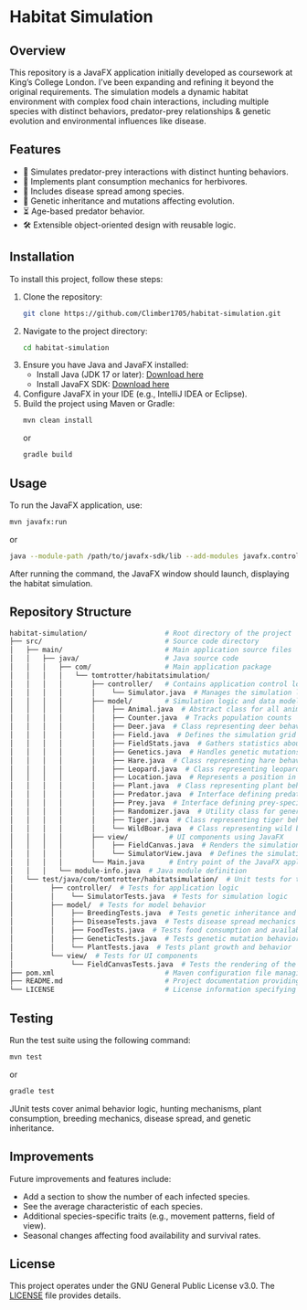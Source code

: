 # Habitat Simulation

## Overview
This repository is a JavaFX application initially developed as coursework at King’s College London. I’ve been expanding and refining it beyond the original requirements. The simulation models a dynamic habitat environment with complex food chain interactions, including multiple species with distinct behaviors, predator-prey relationships & genetic evolution and environmental influences like disease.

## Features
- 🦊 Simulates predator-prey interactions with distinct hunting behaviors.
- 🌿 Implements plant consumption mechanics for herbivores.
- 🦠 Includes disease spread among species.
- 🧬 Genetic inheritance and mutations affecting evolution.
- ⏳ Age-based predator behavior.
- 🛠️ Extensible object-oriented design with reusable logic.

## Installation
To install this project, follow these steps:
1. Clone the repository:
   ```sh
   git clone https://github.com/Climber1705/habitat-simulation.git
   ```
2. Navigate to the project directory:
   ```sh
   cd habitat-simulation
   ```
3. Ensure you have Java and JavaFX installed:
   - Install Java (JDK 17 or later): [Download here](https://jdk.java.net/)
   - Install JavaFX SDK: [Download here](https://gluonhq.com/products/javafx/)
4. Configure JavaFX in your IDE (e.g., IntelliJ IDEA or Eclipse).
5. Build the project using Maven or Gradle:
   ```sh
   mvn clean install
   ```
   or
   ```sh
   gradle build
   ```

## Usage
To run the JavaFX application, use:
```sh
mvn javafx:run
```
or
```sh
java --module-path /path/to/javafx-sdk/lib --add-modules javafx.controls,javafx.fxml -jar target/your-app.jar
```
After running the command, the JavaFX window should launch, displaying the habitat simulation.

## Repository Structure
``` graphql
habitat-simulation/                   # Root directory of the project
├── src/                              # Source code directory
│   ├── main/                         # Main application source files
│   │   ├── java/                     # Java source code
│   │   │   ├── com/                  # Main application package
│   │   │   │   └── tomtrotter/habitatsimulation/
│   │   │   │       ├── controller/   # Contains application control logic
│   │   │   │       │    └── Simulator.java  # Manages the simulation loop and logic
│   │   │   │       ├── model/        # Simulation logic and data models
│   │   │   │       │    ├── Animal.java  # Abstract class for all animals
│   │   │   │       │    ├── Counter.java  # Tracks population counts
│   │   │   │       │    ├── Deer.java  # Class representing deer behavior
│   │   │   │       │    ├── Field.java  # Defines the simulation grid
│   │   │   │       │    ├── FieldStats.java  # Gathers statistics about the field
│   │   │   │       │    ├── Genetics.java  # Handles genetic mutations and inheritance
│   │   │   │       │    ├── Hare.java  # Class representing hare behavior
│   │   │   │       │    ├── Leopard.java  # Class representing leopard behavior
│   │   │   │       │    ├── Location.java  # Represents a position in the simulation grid
│   │   │   │       │    ├── Plant.java  # Class representing plant behavior
│   │   │   │       │    ├── Predator.java  # Interface defining predator-specific behavior
│   │   │   │       │    ├── Prey.java  # Interface defining prey-specific behavior
│   │   │   │       │    ├── Randomizer.java  # Utility class for generating random values
│   │   │   │       │    ├── Tiger.java  # Class representing tiger behavior
│   │   │   │       │    └── WildBoar.java  # Class representing wild boar behavior
│   │   │   │       ├── view/          # UI components using JavaFX
│   │   │   │       │    ├── FieldCanvas.java  # Renders the simulation grid
│   │   │   │       │    └── SimulatorView.java  # Defines the simulation UI layout
│   │   │   │       └── Main.java      # Entry point of the JavaFX application
│   │   │   └── module-info.java  # Java module definition
│   └── test/java/com/tomtrotter/habitatsimulation/  # Unit tests for the project
│         ├── controller/  # Tests for application logic
│         │    └── SimulatorTests.java  # Tests for simulation logic
│         ├── model/  # Tests for model behavior
│         │    ├── BreedingTests.java  # Tests genetic inheritance and reproduction
│         │    ├── DiseaseTests.java  # Tests disease spread mechanics
│         │    ├── FoodTests.java  # Tests food consumption and availability
│         │    ├── GeneticTests.java  # Tests genetic mutation behaviors
│         │    └── PlantTests.java  # Tests plant growth and behavior
│         └── view/  # Tests for UI components
│              └── FieldCanvasTests.java  # Tests the rendering of the simulation grid
├── pom.xml                           # Maven configuration file managing project dependencies and build settings
├── README.md                         # Project documentation providing an overview, features, installation instructions, usage guidelines, and other relevant information
└── LICENSE                           # License information specifying the terms under which the project's code can be used and distributed
```

## Testing
Run the test suite using the following command:
```sh
mvn test
```
or
```sh
gradle test
```
JUnit tests cover animal behavior logic, hunting mechanisms, plant consumption, breeding mechanics, disease spread, and genetic inheritance.

## Improvements
Future improvements and features include:
- Add a section to show the number of each infected species.
- See the average characteristic of each species.
- Additional species-specific traits (e.g., movement patterns, field of view).
- Seasonal changes affecting food availability and survival rates.

## License
This project operates under the GNU General Public License v3.0. The [LICENSE](https://choosealicense.com/licenses/gpl-3.0/) file provides details.


